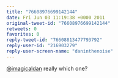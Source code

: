 ```yaml
---
title: "76608976699142144"
date: Fri Jun 03 11:19:38 +0000 2011
original-tweet-id: "76608976699142144"
retweets: 0
favorites: 0
reply-tweet-id: "76608813477793792"
reply-user-id: "216903279"
reply-user-screen-name: "daninthenoise"
---
```

<a href="https://twitter.com/imagicaldan">@imagicaldan</a> really which one?
